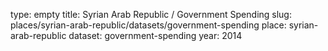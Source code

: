 type: empty
title: Syrian Arab Republic / Government Spending
slug: places/syrian-arab-republic/datasets/government-spending
place: syrian-arab-republic
dataset: government-spending
year: 2014
